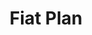 ---
title: "Fiat Plan"
url: /ciudad-autonoma-de-buenos-aires/fiat-plan-avenida-rivadavia/
shop: coche
---